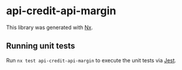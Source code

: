 # api-credit-api-margin

This library was generated with [Nx](https://nx.dev).

## Running unit tests

Run `nx test api-credit-api-margin` to execute the unit tests via [Jest](https://jestjs.io).

